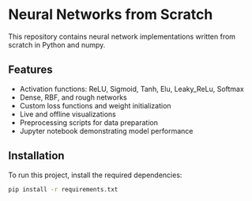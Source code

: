 # Neural Networks from Scratch

This repository contains neural network implementations written from scratch in Python and numpy.

## Features
- Activation functions: ReLU, Sigmoid, Tanh, Elu, Leaky_ReLu, Softmax
- Dense, RBF, and rough networks
- Custom loss functions and weight initialization
- Live and offline visualizations
- Preprocessing scripts for data preparation
- Jupyter notebook demonstrating model performance

## Installation
To run this project, install the required dependencies:
```bash
pip install -r requirements.txt

